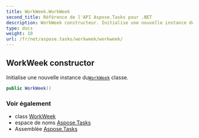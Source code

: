 ```yaml
---
title: WorkWeek.WorkWeek
second_title: Référence de l'API Aspose.Tasks pour .NET
description: WorkWeek constructeur. Initialise une nouvelle instance duWorkWeek classe.
type: docs
weight: 10
url: /fr/net/aspose.tasks/workweek/workweek/
---
```

## WorkWeek constructor

Initialise une nouvelle instance du[`WorkWeek`](../) classe.

```csharp
public WorkWeek()
```

### Voir également

* class [WorkWeek](../)
* espace de noms [Aspose.Tasks](../../workweek/)
* Assemblée [Aspose.Tasks](../../../)


